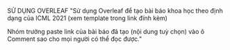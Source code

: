 SỬ DỤNG OVERLEAF
"Sử dụng Overleaf để tạo bài báo khoa học theo định dạng của ICML 2021 (xem template trong link đính kèm)

Nhóm trưởng paste link của bài báo đã tạo (nội dung tuỳ chọn) vào ô Comment sao cho mọi người có thể đọc được."

